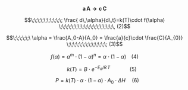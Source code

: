 $$\boldsymbol{a\,A \longrightarrow c\,C}$$

$$\;\;\;\;\;\;\;\;\;\; \frac{ d\,\alpha}{d\,t}=k(T)\cdot f(\alpha) \;\;\;\;\;\;\;\;\;\;\;\;\;\;\;\;\;\, (2)$$

$$\;\;\;\;\;\ \alpha = \frac{A_0-A}{A_0} = \frac{a}{c}\cdot \frac{C}{A_{0}} \;\;\;\;\;\;\;\;\;\;\;\;\; (3)$$

$$f(\alpha)=a^m \cdot(1-\alpha)^n = \alpha \cdot (1-\alpha) \;\;\;\;(4)$$

$$\;\;\;\;\;\;\;\;\;\;\; k(T) = B\cdot e^{-{E_a}/{R\,T}}\;\;\;\;\;\;\;\;\;\;\;\;\;\;\; (5)$$

$$\;\;\;\; P = k(T)\cdot \alpha \cdot (1-\alpha)\cdot A_0\cdot {\scriptstyle \Delta} H\;\;\;\;\; (6) $$

